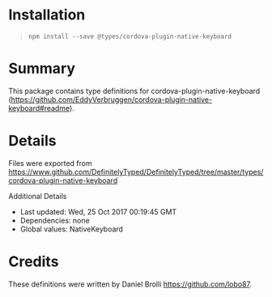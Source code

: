 # Installation
> `npm install --save @types/cordova-plugin-native-keyboard`

# Summary
This package contains type definitions for cordova-plugin-native-keyboard (https://github.com/EddyVerbruggen/cordova-plugin-native-keyboard#readme).

# Details
Files were exported from https://www.github.com/DefinitelyTyped/DefinitelyTyped/tree/master/types/cordova-plugin-native-keyboard

Additional Details
 * Last updated: Wed, 25 Oct 2017 00:19:45 GMT
 * Dependencies: none
 * Global values: NativeKeyboard

# Credits
These definitions were written by Daniel Brolli <https://github.com/lobo87>.
